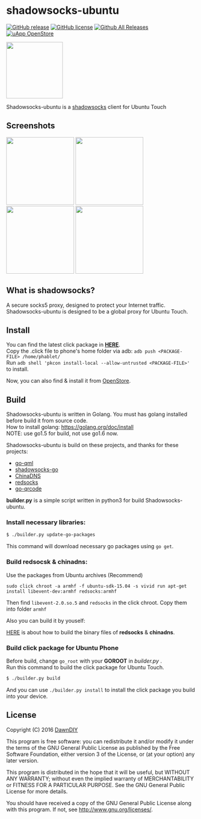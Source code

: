 # shadowsocks-ubuntu

[![GitHub release](https://img.shields.io/github/release/dawndiy/shadowsocks-ubuntu.svg?maxAge=2592000)](https://github.com/dawndiy/shadowsocks-ubuntu/releases/latest)
[![GitHub license](https://img.shields.io/badge/license-AGPL-blue.svg)](https://raw.githubusercontent.com/dawndiy/shadowsocks-ubuntu/master/LICENSE)
[![Github All Releases](https://img.shields.io/github/downloads/dawndiy/shadowsocks-ubuntu/total.svg?maxAge=2592000)](https://github.com/dawndiy/shadowsocks-ubuntu/releases)
[![uApp OpenStore](https://img.shields.io/badge/OpenStore-shadowsocks-4caf50.svg)](https://open.uappexplorer.com/app/shadowsocks.ubuntu-dawndiy)

<img src="app/icon.png" width="150">

Shadowsocks-ubuntu is a [shadowsocks](https://shadowsocks.org) client for Ubuntu Touch

## Screenshots
<div>
  <img src="screenshots/phone_00.png" width="180" style="display:inline;" />
  <img src="screenshots/phone_01.png" width="180" style="display:inline;" />
  <img src="screenshots/phone_02.png" width="180" style="display:inline;" />
  <img src="screenshots/phone_03.png" width="180" style="display:inline;" />
</div>

## What is shadowsocks?
A secure socks5 proxy, designed to protect your Internet traffic.  
Shadowsocks-ubuntu is designed to be a global proxy for Ubuntu Touch.

## Install
You can find the latest click package in [**HERE**](https://github.com/dawndiy/shadowsocks-ubuntu/releases).  
Copy the .click file to phone's home folder via adb: `adb push <PACKAGE-FILE> /home/phablet/`  
Run `adb shell 'pkcon install-local --allow-untrusted <PACKAGE-FILE>'` to install.

Now, you can also find & install it from [OpenStore](https://open.uappexplorer.com/app/shadowsocks.ubuntu-dawndiy).

## Build
Shadowsocks-ubuntu is written in Golang. You must has golang installed before build it from source code.  
How to install golang: https://golang.org/doc/install  
NOTE: use go1.5 for build, not use go1.6 now.

Shadowsocks-ubuntu is build on these projects, and thanks for these projects:

- [go-qml](https://github.com/go-qml/qml)
- [shadowsocks-go](https://github.com/shadowsocks/shadowsocks-go)
- [ChinaDNS](https://github.com/shadowsocks/ChinaDNS)
- [redsocks](https://github.com/darkk/redsocks)
- [go-qrcode](https://github.com/skip2/go-qrcode)

**builder.py** is a simple script written in python3 for build Shadowsocks-ubuntu.

### Install necessary libraries: 

```bash
$ ./builder.py update-go-packages
```
This command will download necessary go packages using `go get`.

### Build redsocsk & chinadns: 

Use the packages from Ubuntu archives (Recommend)

```
sudo click chroot -a armhf -f ubuntu-sdk-15.04 -s vivid run apt-get install libevent-dev:armhf redsocks:armhf
```
Then find `libevent-2.0.so.5` and `redsocks` in the click chroot. Copy them into folder `armhf`


Also you can build it by youself:

[HERE](BUILD.md) is about how to build the binary files of **redsocks** & **chinadns**.

### Build click package for Ubuntu Phone

Before build, change `go_root` with your **GOROOT** in *builder.py* .  
Run this command to build the click package for Ubuntu Touch.  
```bash
$ ./builder.py build
```

And you can use `./builder.py install` to install the click package you build into your device.

## License

Copyright (C) 2016  [DawnDIY](http://dawndiy.com/)

This program is free software: you can redistribute it and/or modify
it under the terms of the GNU General Public License as published by
the Free Software Foundation, either version 3 of the License, or
(at your option) any later version.

This program is distributed in the hope that it will be useful,
but WITHOUT ANY WARRANTY; without even the implied warranty of
MERCHANTABILITY or FITNESS FOR A PARTICULAR PURPOSE.  See the
GNU General Public License for more details.

You should have received a copy of the GNU General Public License
along with this program.  If not, see <http://www.gnu.org/licenses/>.
